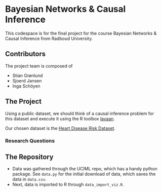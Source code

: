# Bayesian Networks & Causal Inference

This codespace is for the final project for the course Bayesian Networks & Causal Inference from Radboud University.

## Contributors

The project team is composed of 

* Stian Grønlund
* Sjoerd Jansen
* Inga Schöyen

## The Project

Using a public dataset, we should think of a causal inference problem for this dataset and execute it using the R toolbox [lavaan](https://www.lavaan.ugent.be/).

Our chosen dataset is the [Heart Disease Risk Dataset](https://archive.ics.uci.edu/dataset/45/heart+disease).

### Research Questions

## The Repository

- Data was gathered through the UCIML repo, which has a handy python package. See `data.py` for the initial download of data, which saves the data in `data.csv`.
- Next, data is imported to R through `data_import_viz.R`.